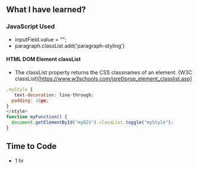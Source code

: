 ## What I have learned?



### JavaScript Used
-  inputField.value = "";
- paragraph.classList.add('paragraph-styling')
#### HTML DOM Element classList 
- The classList property returns the CSS classnames of an element.
(W3C classList)[https://www.w3schools.com/jsref/prop_element_classlist.asp]

```javascript
.myStyle {
   text-decoration: line-through;
  padding: 16px;
}
</style>
function myFunction() {
  document.getElementById("myDIV").classList.toggle("myStyle");
}

```

## Time to Code

- 1 hr